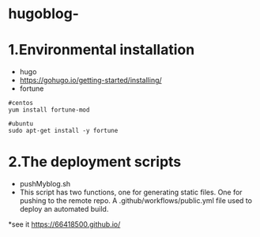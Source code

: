 # hugoblog-
# 1.Environmental installation
* hugo
* https://gohugo.io/getting-started/installing/
* fortune
```
#centos
yum install fortune-mod

#ubuntu
sudo apt-get install -y fortune
```

# 2.The deployment scripts
* pushMyblog.sh 
* This script has two functions, one for generating static files. One for pushing to the remote repo. A .github/workflows/public.yml file used to deploy an automated build.

*see it https://66418500.github.io/ 


